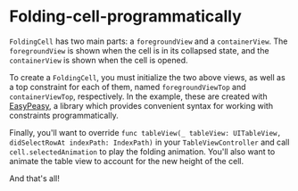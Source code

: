 # Folding-cell-programmatically

`FoldingCell` has two main parts: a `foregroundView` and a `containerView`. The `foregroundView` is shown when the cell is in its collapsed state, and the `containerView` is shown when the cell is opened.

To create a `FoldingCell`, you must initialize the two above views, as well as a top constraint for each of them, named `foregroundViewTop` and `containerViewTop`, respectively. In the example, these are created with [EasyPeasy](https://github.com/nakiostudio/EasyPeasy), a library which provides convenient syntax for working with constraints programmatically.

Finally, you'll want to override `func tableView(_ tableView: UITableView, didSelectRowAt indexPath: IndexPath)` in your `TableViewController` and call `cell.selectedAnimation` to play the folding animation. You'll also want to animate the table view to account for the new height of the cell.

And that's all!
